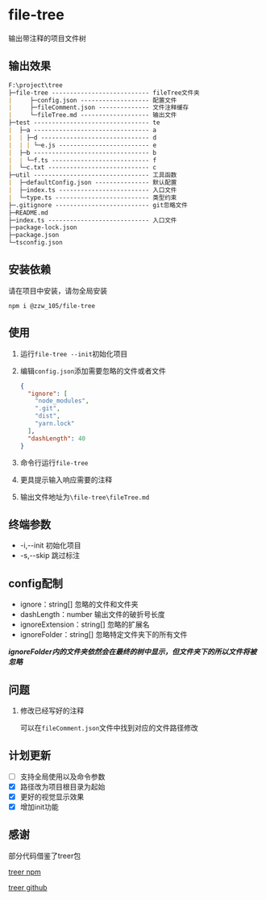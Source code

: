 # file-tree  

输出带注释的项目文件树

## 输出效果

```markdown
F:\project\tree
├─file-tree --------------------------- fileTree文件夹
|     ├─config.json ------------------- 配置文件
|     ├─fileComment.json -------------- 文件注释缓存
|     └─fileTree.md ------------------- 输出文件
├─test -------------------------------- te
|  ├─a -------------------------------- a
|  | ├─d ------------------------------ d
|  | | └─e.js ------------------------- e
|  ├─b -------------------------------- b
|  | └─f.ts --------------------------- f
|  └─c.txt ---------------------------- c
├─util -------------------------------- 工具函数
|  ├─defaultConfig.json --------------- 默认配置
|  ├─index.ts ------------------------- 入口文件
|  └─type.ts -------------------------- 类型约束
├─.gitignore -------------------------- git忽略文件
├─README.md
├─index.ts ---------------------------- 入口文件
├─package-lock.json
├─package.json
└─tsconfig.json
```

## 安装依赖

请在项目中安装，请勿全局安装

```shell
npm i @zzw_105/file-tree
```

## 使用

1. 运行`file-tree --init`初始化项目

2. 编辑`config.json`添加需要忽略的文件或者文件

   ```json
   {
     "ignore": [
       "node_modules",
       ".git",
       "dist",
       "yarn.lock"
     ],
     "dashLength": 40
   }
   ```

3. 命令行运行`file-tree`

4. 更具提示输入响应需要的注释

5. 输出文件地址为`\file-tree\fileTree.md`

## 终端参数

- -i,--init 初始化项目
- -s,--skip 跳过标注

## config配制

- ignore：string[] 忽略的文件和文件夹
- dashLength：number 输出文件的破折号长度
- ignoreExtension：string[] 忽略的扩展名
- ignoreFolder：string[] 忽略特定文件夹下的所有文件

***ignoreFolder内的文件夹依然会在最终的树中显示，但文件夹下的所以文件将被忽略***

## 问题

1. 修改已经写好的注释

   可以在`fileComment.json`文件中找到对应的文件路径修改

## 计划更新

- [ ] 支持全局使用以及命令参数
- [x] 路径改为项目根目录为起始
- [x] 更好的视觉显示效果
- [x] 增加init功能

## 感谢

部分代码借鉴了treer包

[treer npm](https://www.npmjs.com/package/treer)

[treer github](https://github.com/derycktse/treer)
